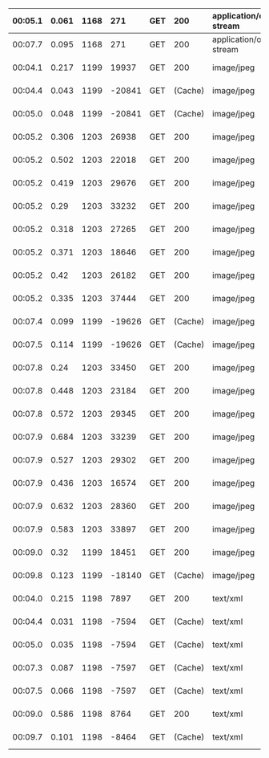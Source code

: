 | 00:05.1 | 0.061 | 1168 | 271 | GET | 200 | application/octet-stream | http://cbk0.google.com/cbk?output=cbrep&swf_rel=158&mfe_rel=2.381&v=4&s=84372&cb_client=maps_sv&ed=67:2;1 |
|:--------|:------|:-----|:----|:----|:----|:-------------------------|:----------------------------------------------------------------------------------------------------------|
| 00:07.7 | 0.095 | 1168 | 271 | GET | 200 | application/octet-stream | http://cbk0.google.com/cbk?output=cbrep&swf_rel=158&mfe_rel=2.381&v=4&s=51294&cb_client=maps_sv&ed=67:2;1 |
| 00:04.1 | 0.217 | 1199 | 19937 | GET | 200 | image/jpeg               | http://cbk1.google.com/cbk?output=supertile&renderer=cubic,spherical&cb_client=maps_sv&fover=2&onerr=3&v=4&panoid=Ar1E2fXX06N1JFaqPgZKxw |
| 00:04.4 | 0.043 | 1199 | -20841 | GET | (Cache) | image/jpeg               | http://cbk1.google.com/cbk?output=supertile&renderer=cubic,spherical&cb_client=maps_sv&fover=2&onerr=3&v=4&panoid=A_3deBP0zxu2wNGkzTngkg |
| 00:05.0 | 0.048 | 1199 | -20841 | GET | (Cache) | image/jpeg               | http://cbk1.google.com/cbk?output=supertile&renderer=cubic,spherical&cb_client=maps_sv&fover=2&onerr=3&v=4&panoid=A_3deBP0zxu2wNGkzTngkg |
| 00:05.2 | 0.306 | 1203 | 26938 | GET | 200 | image/jpeg               | http://cbk3.google.com/cbk?output=tile&zoom=4&x=7&y=3&cb_client=maps_sv&fover=2&onerr=3&renderer=spherical&v=4&panoid=A_3deBP0zxu2wNGkzTngkg |
| 00:05.2 | 0.502 | 1203 | 22018 | GET | 200 | image/jpeg               | http://cbk2.google.com/cbk?output=tile&zoom=4&x=6&y=3&cb_client=maps_sv&fover=2&onerr=3&renderer=spherical&v=4&panoid=A_3deBP0zxu2wNGkzTngkg |
| 00:05.2 | 0.419 | 1203 | 29676 | GET | 200 | image/jpeg               | http://cbk1.google.com/cbk?output=tile&zoom=4&x=5&y=3&cb_client=maps_sv&fover=2&onerr=3&renderer=spherical&v=4&panoid=A_3deBP0zxu2wNGkzTngkg |
| 00:05.2 | 0.29  | 1203 | 33232 | GET | 200 | image/jpeg               | http://cbk0.google.com/cbk?output=tile&zoom=4&x=4&y=3&cb_client=maps_sv&fover=2&onerr=3&renderer=spherical&v=4&panoid=A_3deBP0zxu2wNGkzTngkg |
| 00:05.2 | 0.318 | 1203 | 27265 | GET | 200 | image/jpeg               | http://cbk0.google.com/cbk?output=tile&zoom=4&x=7&y=4&cb_client=maps_sv&fover=2&onerr=3&renderer=spherical&v=4&panoid=A_3deBP0zxu2wNGkzTngkg |
| 00:05.2 | 0.371 | 1203 | 18646 | GET | 200 | image/jpeg               | http://cbk3.google.com/cbk?output=tile&zoom=4&x=6&y=4&cb_client=maps_sv&fover=2&onerr=3&renderer=spherical&v=4&panoid=A_3deBP0zxu2wNGkzTngkg |
| 00:05.2 | 0.42  | 1203 | 26182 | GET | 200 | image/jpeg               | http://cbk2.google.com/cbk?output=tile&zoom=4&x=5&y=4&cb_client=maps_sv&fover=2&onerr=3&renderer=spherical&v=4&panoid=A_3deBP0zxu2wNGkzTngkg |
| 00:05.2 | 0.335 | 1203 | 37444 | GET | 200 | image/jpeg               | http://cbk1.google.com/cbk?output=tile&zoom=4&x=4&y=4&cb_client=maps_sv&fover=2&onerr=3&renderer=spherical&v=4&panoid=A_3deBP0zxu2wNGkzTngkg |
| 00:07.4 | 0.099 | 1199 | -19626 | GET | (Cache) | image/jpeg               | http://cbk1.google.com/cbk?output=supertile&renderer=cubic,spherical&cb_client=maps_sv&fover=2&onerr=3&v=4&panoid=Ar1E2fXX06N1JFaqPgZKxw |
| 00:07.5 | 0.114 | 1199 | -19626 | GET | (Cache) | image/jpeg               | http://cbk1.google.com/cbk?output=supertile&renderer=cubic,spherical&cb_client=maps_sv&fover=2&onerr=3&v=4&panoid=Ar1E2fXX06N1JFaqPgZKxw |
| 00:07.8 | 0.24  | 1203 | 33450 | GET | 200 | image/jpeg               | http://cbk3.google.com/cbk?output=tile&zoom=4&x=7&y=3&cb_client=maps_sv&fover=2&onerr=3&renderer=spherical&v=4&panoid=Ar1E2fXX06N1JFaqPgZKxw |
| 00:07.8 | 0.448 | 1203 | 23184 | GET | 200 | image/jpeg               | http://cbk2.google.com/cbk?output=tile&zoom=4&x=6&y=3&cb_client=maps_sv&fover=2&onerr=3&renderer=spherical&v=4&panoid=Ar1E2fXX06N1JFaqPgZKxw |
| 00:07.8 | 0.572 | 1203 | 29345 | GET | 200 | image/jpeg               | http://cbk1.google.com/cbk?output=tile&zoom=4&x=5&y=3&cb_client=maps_sv&fover=2&onerr=3&renderer=spherical&v=4&panoid=Ar1E2fXX06N1JFaqPgZKxw |
| 00:07.9 | 0.684 | 1203 | 33239 | GET | 200 | image/jpeg               | http://cbk0.google.com/cbk?output=tile&zoom=4&x=4&y=3&cb_client=maps_sv&fover=2&onerr=3&renderer=spherical&v=4&panoid=Ar1E2fXX06N1JFaqPgZKxw |
| 00:07.9 | 0.527 | 1203 | 29302 | GET | 200 | image/jpeg               | http://cbk0.google.com/cbk?output=tile&zoom=4&x=7&y=4&cb_client=maps_sv&fover=2&onerr=3&renderer=spherical&v=4&panoid=Ar1E2fXX06N1JFaqPgZKxw |
| 00:07.9 | 0.436 | 1203 | 16574 | GET | 200 | image/jpeg               | http://cbk3.google.com/cbk?output=tile&zoom=4&x=6&y=4&cb_client=maps_sv&fover=2&onerr=3&renderer=spherical&v=4&panoid=Ar1E2fXX06N1JFaqPgZKxw |
| 00:07.9 | 0.632 | 1203 | 28360 | GET | 200 | image/jpeg               | http://cbk2.google.com/cbk?output=tile&zoom=4&x=5&y=4&cb_client=maps_sv&fover=2&onerr=3&renderer=spherical&v=4&panoid=Ar1E2fXX06N1JFaqPgZKxw |
| 00:07.9 | 0.583 | 1203 | 33897 | GET | 200 | image/jpeg               | http://cbk1.google.com/cbk?output=tile&zoom=4&x=4&y=4&cb_client=maps_sv&fover=2&onerr=3&renderer=spherical&v=4&panoid=Ar1E2fXX06N1JFaqPgZKxw |
| 00:09.0 | 0.32  | 1199 | 18451 | GET | 200 | image/jpeg               | http://cbk1.google.com/cbk?output=supertile&renderer=cubic,spherical&cb_client=maps_sv&fover=2&onerr=3&v=4&panoid=CkqNU5En2DolXyVhg7zYvA |
| 00:09.8 | 0.123 | 1199 | -18140 | GET | (Cache) | image/jpeg               | http://cbk1.google.com/cbk?output=supertile&renderer=cubic,spherical&cb_client=maps_sv&fover=2&onerr=3&v=4&panoid=CkqNU5En2DolXyVhg7zYvA |
| 00:04.0 | 0.215 | 1198 | 7897 | GET | 200 | text/xml                 | http://cbk1.google.com/cbk?output=xml&cb_client=maps_sv&hl=en&dm=1&pm=1&ph=1&renderer=cubic,spherical&v=4&panoid=Ar1E2fXX06N1JFaqPgZKxw |
| 00:04.4 | 0.031 | 1198 | -7594 | GET | (Cache) | text/xml                 | http://cbk1.google.com/cbk?output=xml&cb_client=maps_sv&hl=en&dm=1&pm=1&ph=1&renderer=cubic,spherical&v=4&panoid=A_3deBP0zxu2wNGkzTngkg |
| 00:05.0 | 0.035 | 1198 | -7594 | GET | (Cache) | text/xml                 | http://cbk1.google.com/cbk?output=xml&cb_client=maps_sv&hl=en&dm=1&pm=1&ph=1&renderer=cubic,spherical&v=4&panoid=A_3deBP0zxu2wNGkzTngkg |
| 00:07.3 | 0.087 | 1198 | -7597 | GET | (Cache) | text/xml                 | http://cbk1.google.com/cbk?output=xml&cb_client=maps_sv&hl=en&dm=1&pm=1&ph=1&renderer=cubic,spherical&v=4&panoid=Ar1E2fXX06N1JFaqPgZKxw |
| 00:07.5 | 0.066 | 1198 | -7597 | GET | (Cache) | text/xml                 | http://cbk1.google.com/cbk?output=xml&cb_client=maps_sv&hl=en&dm=1&pm=1&ph=1&renderer=cubic,spherical&v=4&panoid=Ar1E2fXX06N1JFaqPgZKxw |
| 00:09.0 | 0.586 | 1198 | 8764 | GET | 200 | text/xml                 | http://cbk1.google.com/cbk?output=xml&cb_client=maps_sv&hl=en&dm=1&pm=1&ph=1&renderer=cubic,spherical&v=4&panoid=CkqNU5En2DolXyVhg7zYvA |
| 00:09.7 | 0.101 | 1198 | -8464 | GET | (Cache) | text/xml                 | http://cbk1.google.com/cbk?output=xml&cb_client=maps_sv&hl=en&dm=1&pm=1&ph=1&renderer=cubic,spherical&v=4&panoid=CkqNU5En2DolXyVhg7zYvA |